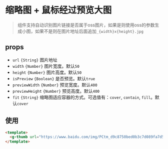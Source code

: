 # 缩略图 + 鼠标经过预览大图

> 组件支持自动识别图片链接是否属于oss图片，如果是则使用oss的参数生成小图，如果不是则在图片地址后面追加`_{width}x{height}.jpg`

## props
- `url` `{String}` 图片地址
- `width` `{Number}` 图片宽度。默认`50`
- `height` `{Number}` 图片高度。默认`50`
- `isPreview` `{Boolean}` 是否预览。默认`true`
- `previewWidth` `{Number}` 预览宽度。默认`400`
- `previewHeight` `{Number}` 预览高度。默认`400`
- `fit` `{String}` 缩略图适应容器的方式。可选值有：`cover`, `contain`, `fill`。默认`cover`

## 使用
```html
<template>
  <g-thumb url="https://www.baidu.com/img/PCtm_d9c8750bed0b3c7d089fa7d55720d6cf.png" />
</template>
```